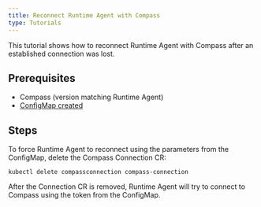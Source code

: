 ```yaml
---
title: Reconnect Runtime Agent with Compass
type: Tutorials
---
```


This tutorial shows how to reconnect Runtime Agent with Compass after an established connection was lost.

## Prerequisites

- Compass (version matching Runtime Agent)
- [ConfigMap created](#tutorials-configure-runtime-agent-with-compass)

## Steps

To force Runtime Agent to reconnect using the parameters from the ConfigMap, delete the Compass Connection CR:

```
kubectl delete compassconnection compass-connection
```

After the Connection CR is removed, Runtime Agent will try to connect to Compass using the token from the ConfigMap.